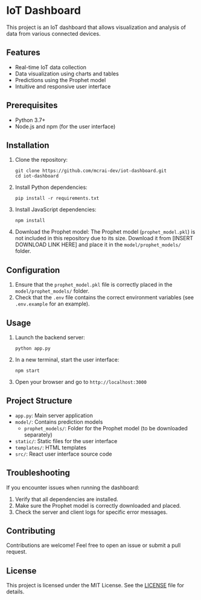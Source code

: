 # IoT Dashboard

This project is an IoT dashboard that allows visualization and analysis of data from various connected devices.

## Features

- Real-time IoT data collection
- Data visualization using charts and tables
- Predictions using the Prophet model
- Intuitive and responsive user interface

## Prerequisites

- Python 3.7+
- Node.js and npm (for the user interface)

## Installation

1. Clone the repository:
   ```
   git clone https://github.com/mcrai-dev/iot-dashboard.git
   cd iot-dashboard
   ```

2. Install Python dependencies:
   ```
   pip install -r requirements.txt
   ```

3. Install JavaScript dependencies:
   ```
   npm install
   ```

4. Download the Prophet model:
   The Prophet model (`prophet_model.pkl`) is not included in this repository due to its size.
   Download it from [INSERT DOWNLOAD LINK HERE] and place it in the `model/prophet_models/` folder.

## Configuration

1. Ensure that the `prophet_model.pkl` file is correctly placed in the `model/prophet_models/` folder.
2. Check that the `.env` file contains the correct environment variables (see `.env.example` for an example).

## Usage

1. Launch the backend server:
   ```
   python app.py
   ```

2. In a new terminal, start the user interface:
   ```
   npm start
   ```

3. Open your browser and go to `http://localhost:3000`

## Project Structure

- `app.py`: Main server application
- `model/`: Contains prediction models
  - `prophet_models/`: Folder for the Prophet model (to be downloaded separately)
- `static/`: Static files for the user interface
- `templates/`: HTML templates
- `src/`: React user interface source code

## Troubleshooting

If you encounter issues when running the dashboard:
1. Verify that all dependencies are installed.
2. Make sure the Prophet model is correctly downloaded and placed.
3. Check the server and client logs for specific error messages.

## Contributing

Contributions are welcome! Feel free to open an issue or submit a pull request.

## License

This project is licensed under the MIT License. See the [LICENSE](LICENSE) file for details.
